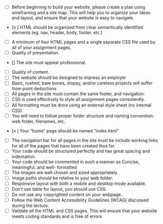 - [ ]	Before beginning to build your website, please create a plan using wireframing and a site map. This will help you to organize your ideas and layout, and ensure that your website is easy to navigate.
- [x ]	HTML should be organized from clear semantically identified elements (eg. nav, header, body, footer, etc.) 
- [ ]	A minimum of four HTML pages and a single separate CSS file used by all of your assignment pages. 
- [ ]	Quality of presentation.
  - []	 The site must appear professional.
- [ ]	Quality of content. 
  - [ ]	The website should be designed to impress an employer
- [ ]	Basic, rushed, bare bones, sloppy, and/or careless projects will suffer from point deductions
- [ ]	All pages in the site must contain the same  footer, and navigation.
- [ ]	CSS is used effectively to style all assignment pages consistently.
- [ ]	All formatting must be done using an external style sheet (no internal CSS)
- [ ]	You will need to follow proper folder structure and naming convention: web folder, filenames, etc.
- [x ]	Your “home” page should be named “index.html”
- [ ]	The navigation bar for all pages in the site must be include working links for all of the pages that have been created thus far.
- [ ]	Your code should be structured perfectly and has great spacing and indentation.
- [ ]	Your code should be commented in such a manner as Concise, meaningful, and well- formatted 
- [ ]	The images are well chosen and sized appropriately.
- [ ]	Image paths should be relative to your web folder.
- [ ]	Responsive layout with both a mobile and desktop mode available.
- [ ]	Don’t use table for layout, you should use CSS.
- [ ]	Do not use any copyrighted content on your webpage.
- [ ]	Follow the Web Content Accessibility Guidelines (WCAG) discussed during the lecture.
- [ ]	Validate all the HTML and CSS pages. This will ensure that your website meets coding standards and is free of errors
